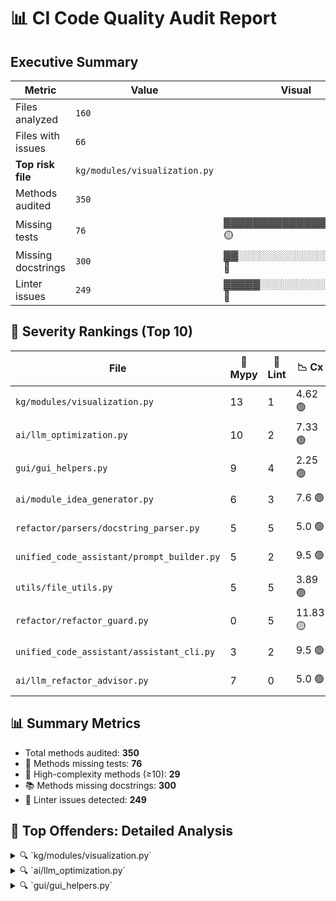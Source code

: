 # 📊 CI Code Quality Audit Report

## Executive Summary

| Metric                     | Value    | Visual |
|----------------------------|----------|--------|
| Files analyzed             | `160`    |     |
| Files with issues          | `66`     |     |
| **Top risk file**          | `kg/modules/visualization.py` |     |
| Methods audited            | `350`    |     |
| Missing tests              | `76`    | ▓▓▓▓▓▓▓▓▓▓▓▓▓▓▓░░░░░ 🟡 |
| Missing docstrings         | `300`    | ▓▓░░░░░░░░░░░░░░░░░░ 🔴 |
| Linter issues              | `249`    | ▓▓▓▓▓░░░░░░░░░░░░░░░ 🔴 |



## 🧨 Severity Rankings (Top 10)

| File | 🔣 Mypy | 🧼 Lint | 📉 Cx | 📊 Cov | 📈 Score | 🎯 Priority |
|------|--------|--------|------|--------|----------|-------------|
| `kg/modules/visualization.py` | 13 | 1 | 4.62 🟢 | 50.8% ▓▓▓▓▓▓▓▓▓▓░░░░░░░░░░ | 33.11 | 🔥 High |
| `ai/llm_optimization.py` | 10 | 2 | 7.33 🟢 | 99.4% ▓▓▓▓▓▓▓▓▓▓▓▓▓▓▓▓▓▓▓░ | 30.34 | 🔥 High |
| `gui/gui_helpers.py` | 9 | 4 | 2.25 🟢 | 27.0% ▓▓▓▓▓░░░░░░░░░░░░░░░ | 27.71 | ⚠️ Medium |
| `ai/module_idea_generator.py` | 6 | 3 | 7.6 🟢 | 63.8% ▓▓▓▓▓▓▓▓▓▓▓▓░░░░░░░░ | 24.82 | ⚠️ Medium |
| `refactor/parsers/docstring_parser.py` | 5 | 5 | 5.0 🟢 | 93.6% ▓▓▓▓▓▓▓▓▓▓▓▓▓▓▓▓▓▓░░ | 22.63 | ⚠️ Medium |
| `unified_code_assistant/prompt_builder.py` | 5 | 2 | 9.5 🟢 | 100.0% ▓▓▓▓▓▓▓▓▓▓▓▓▓▓▓▓▓▓▓▓ | 22.5 | ⚠️ Medium |
| `utils/file_utils.py` | 5 | 5 | 3.89 🟢 | 93.0% ▓▓▓▓▓▓▓▓▓▓▓▓▓▓▓▓▓▓░░ | 21.53 | ⚠️ Medium |
| `refactor/refactor_guard.py` | 0 | 5 | 11.83 🟡 | 60.3% ▓▓▓▓▓▓▓▓▓▓▓▓░░░░░░░░ | 20.13 | ⚠️ Medium |
| `unified_code_assistant/assistant_cli.py` | 3 | 2 | 9.5 🟢 | 37.1% ▓▓▓▓▓▓▓░░░░░░░░░░░░░ | 19.76 | ⚠️ Medium |
| `ai/llm_refactor_advisor.py` | 7 | 0 | 5.0 🟢 | 91.7% ▓▓▓▓▓▓▓▓▓▓▓▓▓▓▓▓▓▓░░ | 19.17 | ⚠️ Medium |


## 📊 Summary Metrics

- Total methods audited: **350**
- 🚫 Methods missing tests: **76**
- 🔺 High-complexity methods (≥10): **29**
- 📚 Methods missing docstrings: **300**
- 🧼 Linter issues detected: **249**




## 🔎 Top Offenders: Detailed Analysis

<details>
<summary>🔍 `kg/modules/visualization.py`</summary>


**❗ MyPy Errors:**
- scripts/kg/modules/visualization.py:17: error: Function is missing a return type annotation  [no-untyped-def]
- scripts/kg/modules/visualization.py:35: error: "Figure" has no attribute "graph"  [attr-defined]
- scripts/kg/modules/visualization.py:38: error: Need type annotation for "layers"  [var-annotated]
- scripts/kg/modules/visualization.py:42: error: Need type annotation for "modules" (hint: "modules: dict[<type>, <type>] = ...")  [var-annotated]
- scripts/kg/modules/visualization.py:94: error: Missing type parameters for generic type "list"  [type-arg]
- scripts/kg/modules/visualization.py:94: error: Missing type parameters for generic type "tuple"  [type-arg]
- scripts/kg/modules/visualization.py:119: error: Missing type parameters for generic type "tuple"  [type-arg]
- scripts/kg/modules/visualization.py:128: error: "Figure" has no attribute "graph"  [attr-defined]
- scripts/kg/modules/visualization.py:141: error: Name "plt.Axes" is not defined  [name-defined]
- scripts/kg/modules/visualization.py:142: error: Missing type parameters for generic type "list"  [type-arg]
- scripts/kg/modules/visualization.py:143: error: Missing type parameters for generic type "tuple"  [type-arg]
- scripts/kg/modules/visualization.py:155: error: "Figure" has no attribute "graph"  [attr-defined]
- scripts/kg/modules/visualization.py:202: error: Missing type parameters for generic type "list"  [type-arg]

**🧼 Pydocstyle Issues:**
- `_handle_remaining_nodes`: D205 — 1 blank line required between summary line and description (found 0)

**📉 Complexity & Coverage Issues:**
- `GraphVisualizer.visualize_graph`: Complexity = 10, Coverage = 0.0%
- `GraphVisualizer._handle_remaining_nodes`: Complexity = 6, Coverage = 21.1%
- `GraphVisualizer._draw_module_rectangles`: Complexity = 8, Coverage = 0.0%
- `GraphVisualizer._get_node_colors`: Complexity = 3, Coverage = 0.0%

**📚 Function Descriptions:**
- `__init__`: Initialize the visualizer.
  - Args: None
  - Returns: None
- `visualize_graph`: Visualize the graph with complexity scores.
  - Args: graph: The graph to visualize.
complexity_scores: A dictionary of complexity scores for nodes.
title: The title of the visualization.
  - Returns: None
- `_position_nodes_in_layers`: Position nodes in horizontal layers by type.
  - Args: layers: Dictionary of node types and their nodes.
  - Returns: Dictionary of node positions.
- `_handle_remaining_nodes`: Add positions for any nodes that weren't positioned in the initial layout.
This modifies the pos dictionary in-place.
  - Args: pos: Dictionary of node positions to update.
  - Returns: None
- `_draw_module_rectangles`: Draw colored rectangles around modules based on complexity.
  - Args: ax: Matplotlib axes to draw on.
modules: Dictionary of module nodes.
pos: Dictionary of node positions.
complexity_scores: Dictionary of complexity scores.
  - Returns: None
- `_get_node_colors`: Get node colors based on node type and module complexity.
  - Args: graph: The knowledge graph.
complexity_scores: Dictionary of complexity scores.
  - Returns: List of colors for each node.
- `_get_complexity_color`: Get the color representation based on the complexity score.
  - Args: score: The complexity score.
  - Returns: The color corresponding to the complexity score.
- `_shorten_label`: Shorten a label for display purposes.
  - Args: name: The label to shorten.
  - Returns: The shortened label.

</details>

<details>
<summary>🔍 `ai/llm_optimization.py`</summary>


**❗ MyPy Errors:**
- scripts/ai/llm_optimization.py:52: error: Missing type parameters for generic type "Dict"  [type-arg]
- scripts/ai/llm_optimization.py:76: error: Missing type parameters for generic type "dict"  [type-arg]
- scripts/ai/llm_optimization.py:79: error: Missing type parameters for generic type "dict"  [type-arg]
- scripts/ai/llm_optimization.py:80: error: Missing type parameters for generic type "dict"  [type-arg]
- scripts/ai/llm_optimization.py:81: error: Missing type parameters for generic type "dict"  [type-arg]
- scripts/ai/llm_optimization.py:106: error: Missing type parameters for generic type "dict"  [type-arg]
- scripts/ai/llm_optimization.py:132: error: Missing type parameters for generic type "list"  [type-arg]
- scripts/ai/llm_optimization.py:194: error: Need type annotation for "file_prefixes" (hint: "file_prefixes: dict[<type>, <type>] = ...")  [var-annotated]
- scripts/ai/llm_optimization.py:303: error: Missing type parameters for generic type "list"  [type-arg]
- scripts/ai/llm_optimization.py:321: error: Missing type parameters for generic type "list"  [type-arg]

**🧼 Pydocstyle Issues:**
- `_categorise_issues`: D205 — 1 blank line required between summary line and description (found 0)
- `extract_top_issues`: D103 — Missing docstring in public function

**📉 Complexity & Coverage Issues:**
- `_categorise_issues`: Complexity = 9, Coverage = 100.0%
- `summarize_file_data_for_llm`: Complexity = 7, Coverage = 100.0%
- `extract_top_issues`: Complexity = 11, Coverage = 100.0%
- `build_strategic_recommendations_prompt`: Complexity = 15, Coverage = 95.0%
- `compute_severity`: Complexity = 9, Coverage = 100.0%
- `_summarise_offenders`: Complexity = 7, Coverage = 100.0%
- `_format_offender_block`: Complexity = 6, Coverage = 100.0%

**📚 Function Descriptions:**
- `_mean`: None
  - Args: None
  - Returns: None
- `_categorise_issues`: Return a three-line summary that counts how many files trigger each
broad issue category.
Categories
----------
• type errors   (Mypy Errors > 5)
• high complexity (Avg Complexity > 7)
• low coverage  (Avg Coverage % < 60)
  - Args: None
  - Returns: None
- `summarize_file_data_for_llm`: Create the *exact* summary dict expected by legacy callers/tests.
  - Args: None
  - Returns: None
- `extract_top_issues`: None
  - Args: None
  - Returns: None
- `build_refactor_prompt`: Return an LLM prompt focused on refactoring advice for up to *limit* files.
  - Args: None
  - Returns: None
- `build_strategic_recommendations_prompt`: Return a high‑level, strategy‑oriented prompt covering the *limit* worst files.
  - Args: None
  - Returns: None
- `compute_severity`: Compute a weighted severity score for one module.
  - Args: None
  - Returns: None
- `_summarise_offenders`: Aggregate offender list into a human‑readable summary block.
  - Args: None
  - Returns: None
- `_fmt`: None
  - Args: None
  - Returns: None
- `_format_offender_block`: None
  - Args: None
  - Returns: None

</details>

<details>
<summary>🔍 `gui/gui_helpers.py`</summary>


**❗ MyPy Errors:**
- scripts/gui/gui_helpers.py:88: error: Call to untyped function "get" in typed context  [no-untyped-call]
- scripts/gui/gui_helpers.py:118: error: Missing type parameters for generic type "list"  [type-arg]
- scripts/gui/gui_helpers.py:151: error: Missing type parameters for generic type "tuple"  [type-arg]
- scripts/gui/gui_helpers.py:185: error: Missing type parameters for generic type "list"  [type-arg]
- scripts/gui/gui_helpers.py:201: error: Argument 2 to "OptionMenu" has incompatible type "Variable"; expected "StringVar"  [arg-type]
- scripts/gui/gui_helpers.py:209: error: Function "builtins.callable" is not valid as a type  [valid-type]
- scripts/gui/gui_helpers.py:267: error: Missing type parameters for generic type "list"  [type-arg]
- scripts/gui/gui_helpers.py:297: error: Missing type parameters for generic type "list"  [type-arg]
- scripts/gui/gui_helpers.py:340: error: Missing type parameters for generic type "dict"  [type-arg]

**🧼 Pydocstyle Issues:**
- `validate_log_input`: D205 — 1 blank line required between summary line and description (found 0)
- `get_current_timestamp`: D200 — One-line docstring should fit on one line with quotes (found 3)
- `display_message`: D200 — One-line docstring should fit on one line with quotes (found 3)
- `display_error`: D200 — One-line docstring should fit on one line with quotes (found 3)

**📉 Complexity & Coverage Issues:**
- `clear_text_input`: Complexity = 1, Coverage = 0.0%
- `update_status_label`: Complexity = 1, Coverage = 0.0%
- `create_status_label`: Complexity = 1, Coverage = 0.0%
- `create_log_frame`: Complexity = 1, Coverage = 0.0%
- `log_message`: Complexity = 1, Coverage = 0.0%
- `create_dropdown_menu`: Complexity = 1, Coverage = 0.0%
- `create_button`: Complexity = 1, Coverage = 0.0%
- `show_messagebox`: Complexity = 4, Coverage = 0.0%
- `create_text_entry`: Complexity = 1, Coverage = 0.0%
- `format_summary_results`: Complexity = 7, Coverage = 0.0%
- `format_raw_results`: Complexity = 6, Coverage = 0.0%
- `display_message`: Complexity = 1, Coverage = 0.0%
- `display_error`: Complexity = 1, Coverage = 0.0%
- `format_coverage_data`: Complexity = 4, Coverage = 0.0%

**📚 Function Descriptions:**
- `validate_log_input`: Returns False if the input is empty, None, or just whitespace.
Logs a warning if invalid.
  - Args: None
  - Returns: None
- `get_current_date`: Returns the current date as a string in 'YYYY-MM-DD' format.
:return: Current date as a string.
:rtype: str
  - Args: None
  - Returns: None
- `get_current_timestamp`: Returns the current date and time as a formatted string (YYYY-MM-DD HH:MM:SS).
  - Args: None
  - Returns: None
- `clear_text_input`: Clears all text from the given Tkinter text entry widget.
  - Args: entry_widget: The Tkinter text widget to be cleared.
  - Returns: None
- `update_status_label`: Update the text and foreground color of a Tkinter label widget.
  - Args: label (tk.Label): The label widget to update.
message (str): The text to display on the label.
color (str, optional): The text color. Defaults to "blue".
  - Returns: None
- `get_selected_option`: Returns the currently selected option from a Tkinter menu variable, or a default value if none is selected.
  - Args: menu_var: A Tkinter variable associated with a menu widget.
default (str, optional): The value to return if no option is selected. Defaults to "General".
  - Returns: str: The selected option or the default value.
- `append_log_entry`: Appends a log entry with a timestamp and content to the specified log file, organizing entries by date, category, and subcategory.
  - Args: log_file (str): Path to the JSON log file.
date (str): Date key for the log entry (YYYY-MM-DD).
category (str): Category under which to store the entry.
subcategory (str): Subcategory under the category.
entry_text (str): The content of the log entry.
  - Returns: None
- `get_category_options`: Retrieves a list of category names from a JSON file at the given path.
  - Args: categories_json_path (str): Path to the JSON file containing categories.
  - Returns: list: List of category names, or an empty list if reading fails.
- `create_status_label`: Create and pack a status label widget in the given root window.
  - Args: root: The parent Tkinter widget.
status_var: A Tkinter StringVar to display as the label's text.
  - Returns: The created Label widget.
- `create_log_frame`: Creates and returns a disabled scrolled text widget within a frame for logging purposes in a Tkinter GUI.
  - Args: root: The parent Tkinter widget.
  - Returns: tuple: (log_text, log_frame) where log_text is the ScrolledText widget and log_frame is the containing Frame.
- `log_message`: Appends a timestamped message to the provided Tkinter text widget for logging purposes.
  - Args: log_text_widget (tkinter.Text): The text widget where the log message will be displayed.
message (str): The message to log.
  - Returns: None
- `create_dropdown_menu`: Creates a labeled dropdown menu (OptionMenu) in the given Tkinter frame.
  - Args: frame: The parent Tkinter frame to place the dropdown menu in.
label_text: The text to display as the label next to the dropdown.
variable: A Tkinter variable to store the selected option.
options: A list of options to display in the dropdown menu.
  - Returns: The created Tkinter OptionMenu widget.
- `create_button`: Creates and returns a Tkinter Button widget with customizable text, command, size, and colors.
  - Args: frame: The parent widget where the button will be placed.
text (str): The label displayed on the button.
command (callable): The function to be called when the button is clicked.
width (int, optional): The width of the button. Defaults to 15.
height (int, optional): The height of the button. Defaults to 2.
bg (str, optional): The background color of the button. Defaults to "#4CAF50".
fg (str, optional): The text color of the button. Defaults to "white".
  - Returns: tk.Button: The configured Button widget.
- `show_messagebox`: Displays a message box with the specified icon, title, and message using tkinter.
  - Args: icon (str): Type of message box to display ('info', 'warning', or 'error').
title (str): The title of the message box window.
message (str): The message to display in the message box.
  - Returns: None
- `create_text_entry`: Creates a text entry widget for user input.
  - Args: root (tk.Tk or tk.Frame): The parent widget.
height (int): Number of lines tall.
width (int): Number of characters wide.
  - Returns: tk.Text: A configured Text widget.
- `format_summary_results`: Formats a list of result items into a readable summary string.
Each result can be a dict with 'score' and 'text' keys, a tuple/list with score and text,
or any other type, which will be converted to string with a default score of 0.0.
Handles exceptions gracefully and includes error information in the output.
  - Args: results (list): List of result items to format.
  - Returns: str: Formatted summary string with scores and texts.
- `format_raw_results`: Formats a list of raw result items into a readable string.
Each result is processed based on its type (dict, list/tuple, or other),
and formatted with a '[RAW LOG MATCH]' prefix. Handles exceptions by
including error details in the output.
  - Args: results (list): List of raw result items to format.
  - Returns: str: Formatted string representation of all results.
- `display_message`: Displays an informational message box.
  - Args: None
  - Returns: None
- `display_error`: Displays an error message box.
  - Args: None
  - Returns: None
- `format_coverage_data`: Formats the structured coverage data into a readable string grouped by main category.
  - Args: data (list[dict]): List of coverage data entries.
  - Returns: str: A nicely formatted string for displaying coverage stats.

</details>
